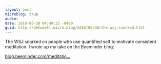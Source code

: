```yaml
---
layout: post
microblog: true
audio: 
date: 2018-06-30 04:49:22 -0400
guid: http://dehowell.micro.blog/2018/06/30/the-wsj-snarked.html
---
```

The WSJ snarked on people who use quantified self to motivate consistent meditation. I wrote up my take on the Beeminder blog:

[blog.beeminder.com/meditatio...](https://blog.beeminder.com/meditation/)

